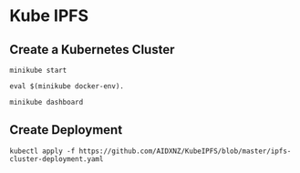 # Kube IPFS

## Create a Kubernetes Cluster

`minikube start`

`eval $(minikube docker-env).`

`minikube dashboard`


## Create Deployment

``kubectl apply -f https://github.com/AIDXNZ/KubeIPFS/blob/master/ipfs-cluster-deployment.yaml``


